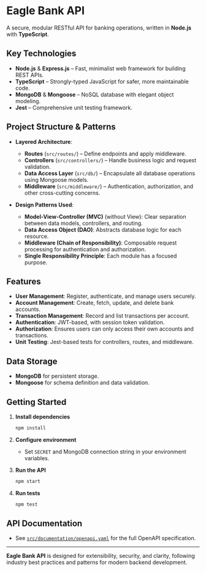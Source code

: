 # Eagle Bank API

A secure, modular RESTful API for banking operations, written in **Node.js** with **TypeScript**.

## Key Technologies

- **Node.js** & **Express.js** – Fast, minimalist web framework for building REST APIs.
- **TypeScript** – Strongly-typed JavaScript for safer, more maintainable code.
- **MongoDB** & **Mongoose** – NoSQL database with elegant object modeling.
- **Jest** – Comprehensive unit testing framework.

## Project Structure & Patterns

- **Layered Architecture**:  
  - **Routes** (`src/routes/`) – Define endpoints and apply middleware.
  - **Controllers** (`src/controllers/`) – Handle business logic and request validation.
  - **Data Access Layer** (`src/db/`) – Encapsulate all database operations using Mongoose models.
  - **Middleware** (`src/middleware/`) – Authentication, authorization, and other cross-cutting concerns.

- **Design Patterns Used**:
  - **Model-View-Controller (MVC)** (without View): Clear separation between data models, controllers, and routing.
  - **Data Access Object (DAO)**: Abstracts database logic for each resource.
  - **Middleware (Chain of Responsibility)**: Composable request processing for authentication and authorization.
  - **Single Responsibility Principle**: Each module has a focused purpose.

## Features

- **User Management**: Register, authenticate, and manage users securely.
- **Account Management**: Create, fetch, update, and delete bank accounts.
- **Transaction Management**: Record and list transactions per account.
- **Authentication**: JWT-based, with session token validation.
- **Authorization**: Ensures users can only access their own accounts and transactions.
- **Unit Testing**: Jest-based tests for controllers, routes, and middleware.

## Data Storage

- **MongoDB** for persistent storage.
- **Mongoose** for schema definition and data validation.

## Getting Started

1. **Install dependencies**  
   ```bash
   npm install
   ```

2. **Configure environment**  
   - Set `SECRET` and MongoDB connection string in your environment variables.

3. **Run the API**  
   ```bash
   npm start
   ```

4. **Run tests**  
   ```bash
   npm test
   ```

## API Documentation

- See [`src/documentation/openapi.yaml`](src/documentation/openapi.yaml) for the full OpenAPI specification.

---

**Eagle Bank API** is designed for extensibility, security, and clarity, following industry best practices and patterns for modern backend development.